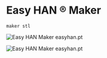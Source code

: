 # Easy HAN ® Maker

```maker stl```

![Easy HAN Maker easyhan.pt](./img-b.jpg)

![Easy HAN Maker easyhan.pt](./img-t.jpg)


